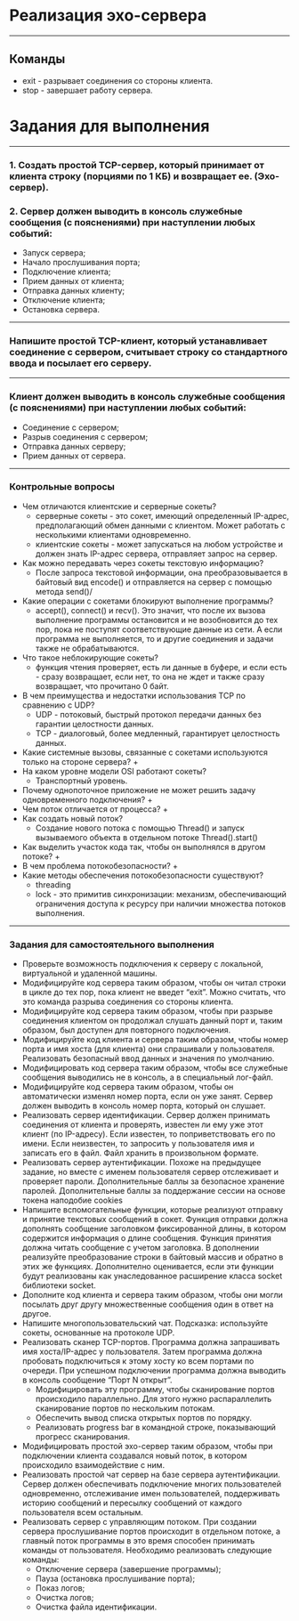 # Реализация эхо-сервера
___
## Команды
+ exit - разрывает соединения со стороны клиента.
+ stop - завершает работу сервера.




# Задания для выполнения
___
### 1. Создать простой TCP-сервер, который принимает от клиента строку (порциями по 1 КБ) и возвращает ее. (Эхо-сервер).
### 2. Сервер должен выводить в консоль служебные сообщения (с пояснениями) при наступлении любых событий:
+ Запуск сервера; 
+ Начало прослушивания порта; 
+ Подключение клиента; 
+ Прием данных от клиента; 
+ Отправка данных клиенту; 
+ Отключение клиента; 
+ Остановка сервера.
___
### Напишите простой TCP-клиент, который устанавливает соединение с сервером, считывает строку со стандартного ввода и посылает его серверу.
___
### Клиент должен выводить в консоль служебные сообщения (с пояснениями) при наступлении любых событий:
+ Соединение с сервером; 
+ Разрыв соединения с сервером; 
+ Отправка данных серверу; 
+ Прием данных от сервера.
___
### Контрольные вопросы
+ Чем отличаются клиентские и серверные сокеты?
  + серверные сокеты - это сокет, имеющий определенный IP-адрес, предполагающий обмен данными с клиентом. Может работать с несколькими клиентами одновременно.
  + клиентские сокеты - может запускаться на любом устройстве и должен знать IP-адрес сервера, отправляет запрос на сервер. 
+ Как можно передавать через сокеты текстовую информацию?
  + После запроса текстовой информации, она преобразовывается в байтовый вид encode() и отправляется на сервер с помощью метода send()/
+ Какие операции с сокетами блокируют выполнение программы?
  + accept(), connect() и recv(). Это значит, что после их вызова выполнение программы остановится и не возобновится до тех пор, пока не поступят соответствующие данные из сети. А если программа не выполняется, то и другие соединения и задачи также не обрабатываются.
+ Что такое неблокирующие сокеты?
  + функция чтения проверяет, есть ли данные в буфере, и если есть - сразу возвращает, если нет, то она не ждет и также сразу возвращает, что прочитано 0 байт.
+ В чем преимущества и недостатки использования TCP по сравнению с UDP?
  + UDP - потоковый, быстрый протокол передачи данных без гарантии целостности данных.
  + TCP - диалоговый, более медленный, гарантирует целостность данных.
+ Какие системные вызовы, связанные с сокетами используются только на стороне сервера?
  + 
+ На каком уровне модели OSI работают сокеты?
  + Транспортный уровень.
+ Почему однопоточное приложение не может решить задачу одновременного подключения? 
  + 
+ Чем поток отличается от процесса? 
  + 
+ Как создать новый поток? 
  + Создание нового потока с помощью Thread() и запуск вызываемого объекта в отдельном потоке Thread().start()
+ Как выделить участок кода так, чтобы он выполнялся в другом потоке?
  + 
+ В чем проблема потокобезопасности?
  + 
+ Какие методы обеспечения потокобезопасности существуют?
  + threading 
  + lock - это примитив синхронизации: механизм, обеспечивающий ограничения доступа к ресурсу при наличии множества потоков выполнения.
___
### Задания для самостоятельного выполнения
+ Проверьте возможность подключения к серверу с локальной, виртуальной и удаленной машины.
+ Модифицируйте код сервера таким образом, чтобы он читал строки в цикле до тех пор, пока клиент не введет “exit”. Можно считать, что это команда разрыва соединения со стороны клиента.
+ Модифицируйте код сервера таким образом, чтобы при разрыве соединения клиентом он продолжал слушать данный порт и, таким образом, был доступен для повторного подключения.
+ Модифицируйте код клиента и сервера таким образом, чтобы номер порта и имя хоста (для клиента) они спрашивали у пользователя. Реализовать безопасный ввод данных и значения по умолчанию.
+ Модифицировать код сервера таким образом, чтобы все служебные сообщения выводились не в консоль, а в специальный лог-файл.
+ Модифицируйте код сервера таким образом, чтобы он автоматически изменял номер порта, если он уже занят. Сервер должен выводить в консоль номер порта, который он слушает.
+ Реализовать сервер идентификации. Сервер должен принимать соединения от клиента и проверять, известен ли ему уже этот клиент (по IP-адресу). Если известен, то поприветствовать его по имени. Если неизвестен, то запросить у пользователя имя и записать его в файл. Файл хранить в произвольном формате.
+ Реализовать сервер аутентификации. Похоже на предыдущее задание, но вместе с именем пользователя сервер отслеживает и проверяет пароли. Дополнительные баллы за безопасное хранение паролей. Дополнительные баллы за поддержание сессии на основе токена наподобие cookies
+ Напишите вспомогательные функции, которые реализуют отправку и принятие текстовых сообщений в сокет. Функция отправки должна дополнять сообщение заголовком фиксированной длины, в котором содержится информация о длине сообщения. Функция принятия должна читать сообщение с учетом заголовка. В дополнении реализуйте преобразование строки в байтовый массив и обратно в этих же функциях. Дополнително оценивается, если эти функции будут реализованы как унаследованное расширение класса socket библиотеки socket.
+ Дополните код клиента и сервера таким образом, чтобы они могли посылать друг другу множественные сообщения один в ответ на другое.
+ Напишите многопользовательский чат. Подсказка: используйте сокеты, основанные на протоколе UDP.
+ Реализовать сканер TCP-портов. Программа должна запрашивать имя хоста/IP-адрес у пользователя. Затем программа должна пробовать подключиться к этому хосту ко всем портами по очереди. При успешном подключении программа должна выводить в консоль сообщение “Порт N открыт”. 
  + Модифицировать эту программу, чтобы сканирование портов происходило параллельно. Для этого нужно распараллелить сканирование портов по нескольким потокам.
  + Обеспечить вывод списка открытых портов по порядку. 
  + Реализовать progress bar в командной строке, показывающий прогресс сканирования.
+ Модифицировать простой эхо-сервер таким образом, чтобы при подключении клиента создавался новый поток, в котором происходило взаимодействие с ним. 
+ Реализовать простой чат сервер на базе сервера аутентификации. Сервер должен обеспечивать подключение многих пользователей одновременно, отслеживание имен пользователей, поддерживать историю сообщений и пересылку сообщений от каждого пользователя всем остальным. 
+ Реализовать сервер с управляющим потоком. При создании сервера прослушивание портов происходит в отдельном потоке, а главный поток программы в это время способен принимать команды от пользователя. Необходимо реализовать следующие команды:
  + Отключение сервера (завершение программы); 
  + Пауза (остановка прослушивание порта); 
  + Показ логов; 
  + Очистка логов; 
  + Очистка файла идентификации.